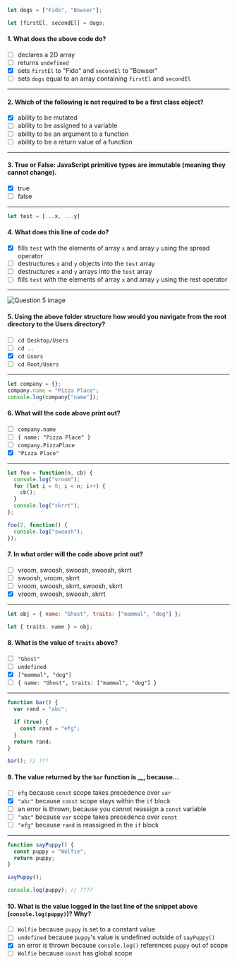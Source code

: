 ```js
let dogs = ["Fido", "Bowser"];

let [firstEl, secondEl] = dogs;
```

#### 1. What does the above code do?
- [ ] declares a 2D array
- [ ] returns `undefined`
- [x] sets `firstEl` to "Fido" and `secondEl` to "Bowser"
- [ ] sets `dogs` equal to an array containing `firstEl` and `secondEl`

---

#### 2. Which of the following is not required to be a first class object?
- [x] ability to be mutated
- [ ] ability to be assigned to a variable
- [ ] ability to be an argument to a function
- [ ] ability to be a return value of a function

---

#### 3. True or False: JavaScript primitive types are immutable (meaning they cannot change).
- [x] true
- [ ] false

---

```js
let test = [...x, ...y]
```

#### 4. What does this line of code do?
- [x] fills `test` with the elements of array `x` and array `y` using the spread operator
- [ ] destructures `x` and `y` objects into the `test` array
- [ ] destructures `x` and `y` arrays into the `test` array
- [ ] fills `test` with the elements of array `x` and array `y` using the rest operator

---

![Question 5 image](images/q-five-img.png)

#### 5. Using the above folder structure how would you navigate from the root directory to the Users directory?
- [ ] `cd Desktop/Users`
- [ ] `cd ..`
- [x] `cd Users`
- [ ] `cd Root/Users`

---

```js
let company = {};
company.name = "Pizza Place";
console.log(company["name"]);
```

#### 6. What will the code above print out?
- [ ] `company.name`
- [ ] `{ name: "Pizza Place" }`
- [ ] `company.PizzaPlace`
- [x] `"Pizza Place"`

---

```js
let foo = function(n, cb) {
  console.log("vroom");
  for (let i = 0; i < n; i++) {
    cb();
  }
  console.log("skrrt");
};

foo(2, function() {
  console.log("swoosh");
});
```

#### 7. In what order will the code above print out?
- [ ] vroom, swoosh, swoosh, swoosh, skrrt
- [ ] swoosh, vroom, skrrt
- [ ] vroom, swoosh, skrrt, swoosh, skrrt
- [x] vroom, swoosh, swoosh, skrrt

---

```js
let obj = { name: "Ghost", traits: ["mammal", "dog"] };

let { traits, name } = obj;
```

#### 8. What is the value of `traits` above?
- [ ] `"Ghost"`
- [ ] `undefined`
- [x] `["mammal", "dog"]`
- [ ] `{ name: "Ghost", traits: ["mammal", "dog"] }`

---

```js
function bar() {
  var rand = "abc";

  if (true) {
    const rand = "efg";
  }
  return rand;
}

bar(); // ???
```

#### 9. The value returned by the `bar` function is \_\_, because...
- [ ] `efg` because `const` scope takes precedence over `var`
- [x] `"abc"` because `const` scope stays within the `if` block
- [ ] an error is thrown, because you cannot reassign a `const` variable
- [ ] `"abc"` because `var` scope takes precedence over `const`
- [ ] `"efg"` because `rand` is reassigned in the `if` block

---

```js
function sayPuppy() {
  const puppy = "Wolfie";
  return puppy;
}

sayPuppy();

console.log(puppy); // ????
```

#### 10. What is the value logged in the last line of the snippet above (`console.log(puppy)`)? Why?
- [ ] `Wolfie` because `puppy` is set to a constant value
- [ ] `undefined` because `puppy`'s value is undefined outside of `sayPuppy()`
- [x] an error is thrown because `console.log()` references `puppy` out of scope
- [ ] `Wolfie` because `const` has global scope
